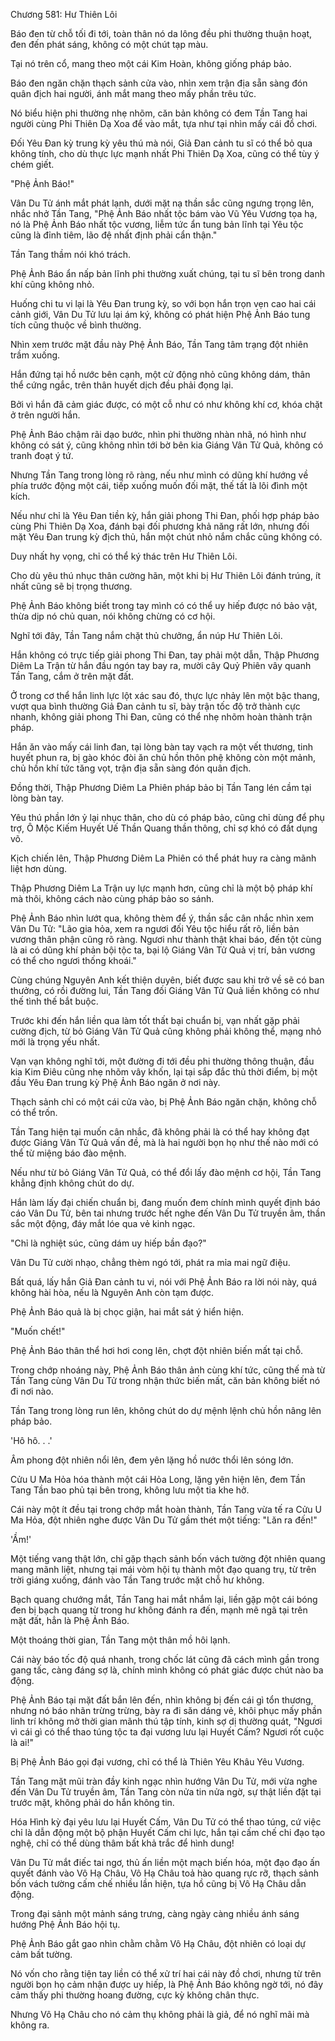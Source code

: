 




Chương 581: Hư Thiên Lôi


Báo đen từ chỗ tối đi tới, toàn thân nó da lông đều phi thường thuận hoạt, đen đến phát sáng, không có một chút tạp màu.

Tại nó trên cổ, mang theo một cái Kim Hoàn, không giống pháp bảo.

Báo đen ngăn chặn thạch sảnh cửa vào, nhìn xem trận địa sẵn sàng đón quân địch hai người, ánh mắt mang theo mấy phần trêu tức.

Nó biểu hiện phi thường nhẹ nhõm, căn bản không có đem Tần Tang hai người cùng Phi Thiên Dạ Xoa để vào mắt, tựa như tại nhìn mấy cái đồ chơi.

Đối Yêu Đan kỳ trung kỳ yêu thú mà nói, Giả Đan cảnh tu sĩ có thể bỏ qua không tính, cho dù thực lực mạnh nhất Phi Thiên Dạ Xoa, cũng có thể tùy ý chém giết.

"Phệ Ảnh Báo!"

Vân Du Tử ánh mắt phát lạnh, dưới mặt nạ thần sắc cũng ngưng trọng lên, nhắc nhở Tần Tang, "Phệ Ảnh Báo nhất tộc bám vào Vũ Yêu Vương tọa hạ, nó là Phệ Ảnh Báo nhất tộc vương, liễm tức ẩn tung bản lĩnh tại Yêu tộc cũng là đỉnh tiêm, lão đệ nhất định phải cẩn thận."

Tần Tang thầm nói khó trách.

Phệ Ảnh Báo ẩn nấp bản lĩnh phi thường xuất chúng, tại tu sĩ bên trong danh khí cũng không nhỏ.

Huống chi tu vi lại là Yêu Đan trung kỳ, so với bọn hắn trọn vẹn cao hai cái cảnh giới, Vân Du Tử lưu lại ám ký, không có phát hiện Phệ Ảnh Báo tung tích cũng thuộc về bình thường.

Nhìn xem trước mặt đầu này Phệ Ảnh Báo, Tần Tang tâm trạng đột nhiên trầm xuống.

Hắn đứng tại hồ nước bên cạnh, một cử động nhỏ cũng không dám, thân thể cứng ngắc, trên thân huyết dịch đều phải đọng lại.

Bởi vì hắn đã cảm giác được, có một cỗ như có như không khí cơ, khóa chặt ở trên người hắn.

Phệ Ảnh Báo chậm rãi dạo bước, nhìn phi thường nhàn nhã, nó hình như không có sát ý, cũng không nhìn tới bờ bên kia Giáng Vân Tử Quả, không có tranh đoạt ý tứ.

Nhưng Tần Tang trong lòng rõ ràng, nếu như mình có dũng khí hướng về phía trước động một cái, tiếp xuống muốn đối mặt, thế tất là lôi đình một kích.

Nếu như chỉ là Yêu Đan tiền kỳ, hắn giải phong Thi Đan, phối hợp pháp bảo cùng Phi Thiên Dạ Xoa, đánh bại đối phương khả năng rất lớn, nhưng đối mặt Yêu Đan trung kỳ địch thủ, hắn một chút nhỏ nắm chắc cũng không có.

Duy nhất hy vọng, chỉ có thể ký thác trên Hư Thiên Lôi.

Cho dù yêu thú nhục thân cường hãn, một khi bị Hư Thiên Lôi đánh trúng, ít nhất cũng sẽ bị trọng thương.

Phệ Ảnh Báo không biết trong tay mình có có thể uy hiếp được nó bảo vật, thừa dịp nó chủ quan, nói không chừng có cơ hội.

Nghĩ tới đây, Tần Tang nắm chặt thủ chưởng, ẩn núp Hư Thiên Lôi.

Hắn không có trực tiếp giải phong Thi Đan, tay phải một dẫn, Thập Phương Diêm La Trận từ hắn đầu ngón tay bay ra, mười cây Quỷ Phiên vây quanh Tần Tang, cắm ở trên mặt đất.

Ở trong cơ thể hắn linh lực lột xác sau đó, thực lực nhảy lên một bậc thang, vượt qua bình thường Giả Đan cảnh tu sĩ, bày trận tốc độ trở thành cực nhanh, không giải phong Thi Đan, cũng có thể nhẹ nhõm hoàn thành trận pháp.

Hắn ăn vào mấy cái linh đan, tại lòng bàn tay vạch ra một vết thương, tinh huyết phun ra, bị gào khóc đòi ăn chủ hồn thôn phệ không còn một mảnh, chủ hồn khí tức tăng vọt, trận địa sẵn sàng đón quân địch.

Đồng thời, Thập Phương Diêm La Phiên pháp bảo bị Tần Tang lén cầm tại lòng bàn tay.

Yêu thú phần lớn ỷ lại nhục thân, cho dù có pháp bảo, cũng chỉ dùng để phụ trợ, Ô Mộc Kiếm Huyết Uế Thần Quang thần thông, chỉ sợ khó có đất dụng võ.

Kịch chiến lên, Thập Phương Diêm La Phiên có thể phát huy ra càng mãnh liệt hơn dùng.

Thập Phương Diêm La Trận uy lực mạnh hơn, cũng chỉ là một bộ pháp khí mà thôi, không cách nào cùng pháp bảo so sánh.

Phệ Ảnh Báo nhìn lướt qua, không thèm để ý, thần sắc cân nhắc nhìn xem Vân Du Tử: "Lão gia hỏa, xem ra ngươi đối Yêu tộc hiểu rất rõ, liền bản vương thân phận cũng rõ ràng. Ngươi như thành thật khai báo, đến tột cùng là ai có dũng khí phản bội tộc ta, bại lộ Giáng Vân Tử Quả vị trí, bản vương có thể cho ngươi thống khoái."

Cùng chúng Nguyên Anh kết thiện duyên, biết được sau khi trở về sẽ có ban thưởng, có rồi đường lui, Tần Tang đối Giáng Vân Tử Quả liền không có như thế tình thế bắt buộc.

Trước khi đến hắn liền qua làm tốt thất bại chuẩn bị, vạn nhất gặp phải cường địch, từ bỏ Giáng Vân Tử Quả cũng không phải không thể, mạng nhỏ mới là trọng yếu nhất.

Vạn vạn không nghĩ tới, một đường đi tới đều phi thường thông thuận, đầu kia Kim Điêu cũng nhẹ nhõm vây khốn, lại tại sắp đắc thủ thời điểm, bị một đầu Yêu Đan trung kỳ Phệ Ảnh Báo ngăn ở nơi này.

Thạch sảnh chỉ có một cái cửa vào, bị Phệ Ảnh Báo ngăn chặn, không chỗ có thể trốn.

Tần Tang hiện tại muốn cân nhắc, đã không phải là có thể hay không đạt được Giáng Vân Tử Quả vấn đề, mà là hai người bọn họ như thế nào mới có thể từ miệng báo đào mệnh.

Nếu như từ bỏ Giáng Vân Tử Quả, có thể đổi lấy đào mệnh cơ hội, Tần Tang khẳng định không chút do dự.

Hắn làm lấy đại chiến chuẩn bị, đang muốn đem chính mình quyết định báo cáo Vân Du Tử, bên tai nhưng trước hết nghe đến Vân Du Tử truyền âm, thần sắc một động, đáy mắt lóe qua vẻ kinh ngạc.

"Chỉ là nghiệt súc, cũng dám uy hiếp bần đạo?"

Vân Du Tử cười nhạo, chẳng thèm ngó tới, phát ra mỉa mai ngữ điệu.

Bất quá, lấy hắn Giả Đan cảnh tu vi, nói với Phệ Ảnh Báo ra lời nói này, quá không hài hòa, nếu là Nguyên Anh còn tạm được.

Phệ Ảnh Báo quả là bị chọc giận, hai mắt sát ý hiển hiện.

"Muốn chết!"

Phệ Ảnh Báo thân thể hơi hơi cong lên, chợt đột nhiên biến mất tại chỗ.

Trong chớp nhoáng này, Phệ Ảnh Báo thân ảnh cùng khí tức, cũng thế mà từ Tần Tang cùng Vân Du Tử trong nhận thức biến mất, căn bản không biết nó đi nơi nào.

Tần Tang trong lòng run lên, không chút do dự mệnh lệnh chủ hồn nâng lên pháp bảo.

'Hô hô. . .'

Âm phong đột nhiên nổi lên, đem yên lặng hồ nước thổi lên sóng lớn.

Cửu U Ma Hỏa hóa thành một cái Hỏa Long, lặng yên hiện lên, đem Tần Tang Tần bao phủ tại bên trong, không lưu một tia khe hở.

Cái này một ít đều tại trong chớp mắt hoàn thành, Tần Tang vừa tế ra Cửu U Ma Hỏa, đột nhiên nghe được Vân Du Tử gầm thét một tiếng: "Lăn ra đến!"

'Ầm!'

Một tiếng vang thật lớn, chỉ gặp thạch sảnh bốn vách tường đột nhiên quang mang mãnh liệt, nhưng tại mái vòm hội tụ thành một đạo quang trụ, từ trên trời giáng xuống, đánh vào Tần Tang trước mặt chỗ hư không.

Bạch quang chướng mắt, Tần Tang hai mắt nhắm lại, liền gặp một cái bóng đen bị bạch quang từ trong hư không đánh ra đến, mạnh mẽ ngã tại trên mặt đất, hẳn là Phệ Ảnh Báo.

Một thoáng thời gian, Tần Tang một thân mồ hôi lạnh.

Cái này báo tốc độ quá nhanh, trong chốc lát cũng đã cách mình gần trong gang tấc, càng đáng sợ là, chính mình không có phát giác được chút nào ba động.

Phệ Ảnh Báo tại mặt đất bắn lên đến, nhìn không bị đến cái gì tổn thương, nhưng nó báo nhãn trừng trừng, bày ra đi săn dáng vẻ, khôi phục mấy phần linh trí không mở thời gian mãnh thú tập tính, kinh sợ dị thường quát, "Ngươi vì cái gì có thể thao túng tộc ta đại vương lưu lại Huyết Cấm? Ngươi rốt cuộc là ai!"

Bị Phệ Ảnh Báo gọi đại vương, chỉ có thể là Thiên Yêu Khâu Yêu Vương.

Tần Tang mặt mũi tràn đầy kinh ngạc nhìn hướng Vân Du Tử, mới vừa nghe đến Vân Du Tử truyền âm, Tần Tang còn nửa tin nửa ngờ, sự thật liền đặt tại trước mặt, không phải do hắn không tin.

Hóa Hình kỳ đại yêu lưu lại Huyết Cấm, Vân Du Tử có thể thao túng, cứ việc chỉ là dẫn động một bộ phận Huyết Cấm chi lực, hắn tại cấm chế chi đạo tạo nghệ, chỉ có thể dùng thâm bất khả trắc để hình dung!

Vân Du Tử mắt điếc tai ngơ, thủ ấn liền một mạch biến hóa, một đạo đạo ấn quyết đánh vào Vô Hạ Châu, Vô Hạ Châu toả hào quang rực rỡ, thạch sảnh bốn vách tường cấm chế nhiều lần hiện, tựa hồ cũng bị Vô Hạ Châu dẫn động.

Trong đại sảnh một mảnh sáng trưng, càng ngày càng nhiều ánh sáng hướng Phệ Ảnh Báo hội tụ.

Phệ Ảnh Báo gắt gao nhìn chằm chằm Vô Hạ Châu, đột nhiên có loại dự cảm bất tường.

Nó vốn cho rằng tiện tay liền có thể xử trí hai cái này đồ chơi, nhưng từ trên người bọn họ cảm nhận được uy hiếp, là Phệ Ảnh Báo không ngờ tới, nó đây cảm thấy phi thường hoang đường, cực kỳ không chân thực.

Nhưng Vô Hạ Châu cho nó cảm thụ không phải là giả, để nó nghĩ mãi mà không ra.




